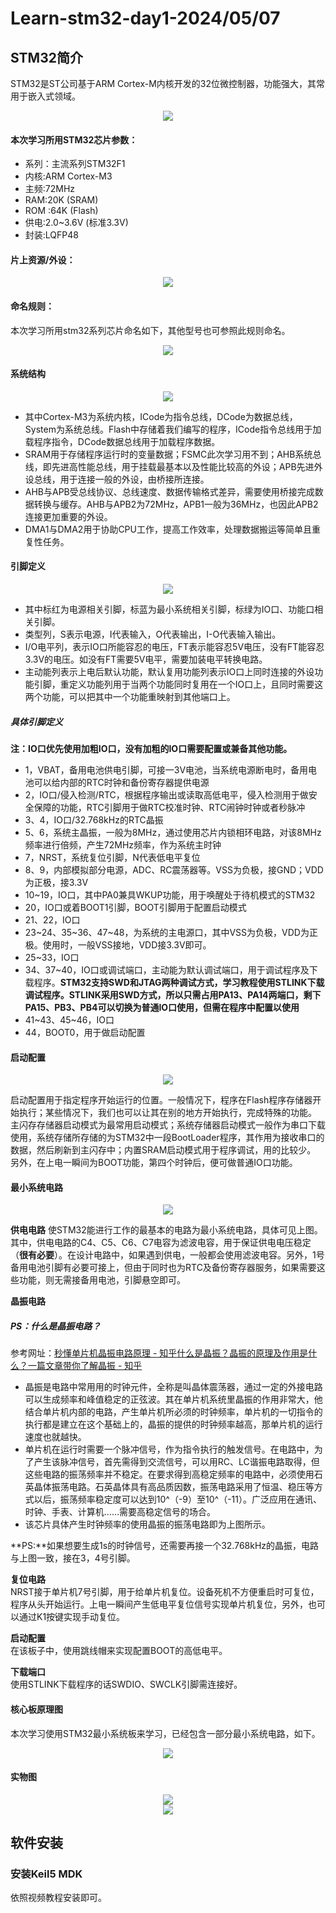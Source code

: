 # Learn-stm32-day1-2024/05/07
## STM32简介
STM32是ST公司基于ARM Cortex-M内核开发的32位微控制器，功能强大，其常用于嵌入式领域。  
<div align=center>
<img src="https://github.com/Fu0804/Learn-stm32/assets/151499353/89d91ae5-e450-482a-872e-7822b5405f61">
</div>

#### 本次学习所用STM32芯片参数：  
* 系列：主流系列STM32F1
* 内核:ARM Cortex-M3
* 主频:72MHz
* RAM:20K (SRAM)
* ROM :64K (Flash)
* 供电:2.0~3.6V (标准3.3V)
* 封装:LQFP48
  
#### 片上资源/外设：
<div align=center>
<img src="https://github.com/Fu0804/Learn-stm32/assets/151499353/5b3a45f0-74f3-44ff-9a6c-8e9fef0498b3">
</div>

#### 命名规则：
本次学习所用stm32系列芯片命名如下，其他型号也可参照此规则命名。
<div align=center>
<img src="https://github.com/Fu0804/Learn-stm32/assets/151499353/a509f847-a062-4405-82f6-40f8204ab358">
</div>

#### 系统结构
<div align=center>
<img src="https://github.com/Fu0804/Learn-stm32/assets/151499353/eb912069-cc1b-42fc-95bd-1e680cf5c957">
</div>
  
* 其中Cortex-M3为系统内核，ICode为指令总线，DCode为数据总线，System为系统总线。Flash中存储着我们编写的程序，ICode指令总线用于加载程序指令，DCode数据总线用于加载程序数据。  
* SRAM用于存储程序运行时的变量数据；FSMC此次学习用不到；AHB系统总线，即先进高性能总线，用于挂载最基本以及性能比较高的外设；APB先进外设总线，用于连接一般的外设，由桥接所连接。  
* AHB与APB受总线协议、总线速度、数据传输格式差异，需要使用桥接完成数据转换与缓存。AHB与APB2为72MHz，APB1一般为36MHz，也因此APB2连接更加重要的外设。  
* DMA1与DMA2用于协助CPU工作，提高工作效率，处理数据搬运等简单且重复性任务。  

#### 引脚定义
<div align=center>
<img src="https://github.com/Fu0804/Learn-stm32/assets/151499353/f661d0c8-6f78-436d-a0e7-9622edc914ba">
</div>

* 其中标红为电源相关引脚，标蓝为最小系统相关引脚，标绿为IO口、功能口相关引脚。
* 类型列，S表示电源，I代表输入，O代表输出，I-O代表输入输出。
* I/O电平列，表示IO口所能容忍的电压，FT表示能容忍5V电压，没有FT能容忍3.3V的电压。如没有FT需要5V电平，需要加装电平转换电路。
* 主动能列表示上电后默认功能，默认复用功能列表示IO口上同时连接的外设功能引脚，重定义功能列用于当两个功能同时复用在一个IO口上，且同时需要这两个功能，可以把其中一个功能重映射到其他端口上。
##### 具体引脚定义
**注：IO口优先使用加粗IO口，没有加粗的IO口需要配置或兼备其他功能。**  
* 1，VBAT，备用电池供电引脚，可接一3V电池，当系统电源断电时，备用电池可以给内部的RTC时钟和备份寄存器提供电源
* 2，IO口/侵入检测/RTC，根据程序输出或读取高低电平，侵入检测用于做安全保障的功能，RTC引脚用于做RTC校准时钟、RTC闹钟时钟或者秒脉冲
* 3、4，IO口/32.768kHz的RTC晶振
* 5、6，系统主晶振，一般为8MHz，通过使用芯片内锁相环电路，对该8MHz频率进行倍频，产生72MHz频率，作为系统主时钟
* 7，NRST，系统复位引脚，N代表低电平复位
* 8、9，内部模拟部分电源，ADC、RC震荡器等。VSS为负极，接GND；VDD为正极，接3.3V
* 10~19，IO口，其中PA0兼具WKUP功能，用于唤醒处于待机模式的STM32
* 20，IO口或着BOOT1引脚，BOOT引脚用于配置启动模式
* 21、22，IO口
* 23~24、35~36、47~48，为系统的主电源口，其中VSS为负极，VDD为正极。使用时，一般VSS接地，VDD接3.3V即可。
* 25~33，IO口
* 34、37~40，IO口或调试端口，主动能为默认调试端口，用于调试程序及下载程序。**STM32支持SWD和JTAG两种调试方式，学习教程使用STLINK下载调试程序。STLINK采用SWD方式，所以只需占用PA13、PA14两端口，剩下PA15、PB3、PB4可以切换为普通IO口使用，但需在程序中配置以使用**
* 41~43、45~46，IO口
* 44，BOOT0，用于做启动配置

#### 启动配置
<div align=center>
<img src="https://github.com/Fu0804/Learn-stm32/assets/151499353/80cca053-7cbf-4727-ada7-a5480fa08be2">
</div>
  
启动配置用于指定程序开始运行的位置。一般情况下，程序在Flash程序存储器开始执行；某些情况下，我们也可以让其在别的地方开始执行，完成特殊的功能。  
主闪存存储器启动模式为最常用启动模式；系统存储器启动模式一般作为串口下载使用，系统存储所存储的为STM32中一段BootLoader程序，其作用为接收串口的数据，然后刷新到主闪存中；内置SRAM启动模式用于程序调试，用的比较少。  
另外，在上电一瞬间为BOOT功能，第四个时钟后，便可做普通IO口功能。

#### 最小系统电路
<div align=center>
<img src="https://github.com/Fu0804/Learn-stm32/assets/151499353/09c9ccf6-8078-4d20-939d-947c6e0546c7">
</div>

**供电电路**
使STM32能进行工作的最基本的电路为最小系统电路，具体可见上图。  
其中，供电电路的C4、C5、C6、C7电容为滤波电容，用于保证供电电压稳定（**很有必要**）。在设计电路中，如果遇到供电，一般都会使用滤波电容。另外，1号备用电池引脚有必要可接上，但由于同时也为RTC及备份寄存器服务，如果需要这些功能，则无需接备用电池，引脚悬空即可。  

**晶振电路**  
##### PS：什么是晶振电路？
参考网址：[秒懂单片机晶振电路原理 - 知乎](https://zhuanlan.zhihu.com/p/72583737)[什么是晶振？晶振的原理及作用是什么？一篇文章带你了解晶振 - 知乎](https://zhuanlan.zhihu.com/p/526858084)
- 晶振是电路中常用用的时钟元件，全称是叫晶体震荡器，通过一定的外接电路可以生成频率和峰值稳定的正弦波。其在单片机系统里晶振的作用非常大，他结合单片机内部的电路，产生单片机所必须的时钟频率，单片机的一切指令的执行都是建立在这个基础上的，晶振的提供的时钟频率越高，那单片机的运行速度也就越快。
- 单片机在运行时需要一个脉冲信号，作为指令执行的触发信号。在电路中，为了产生该脉冲信号，首先需得到交流信号，可以用RC、LC谐振电路取得，但这些电路的振荡频率并不稳定。在要求得到高稳定频率的电路中，必须使用石英晶体振荡电路。石英晶体具有高品质因数，振荡电路采用了恒温、稳压等方式以后，振荡频率稳定度可以达到10^（-9）至10^（-11）。广泛应用在通讯、时钟、手表、计算机……需要高稳定信号的场合。
- 该芯片具体产生时钟频率的使用晶振的振荡电路即为上图所示。

**PS:**如果想要生成1s的时钟信号，还需要再接一个32.768kHz的晶振，电路与上图一致，接在3，4号引脚。  

**复位电路**  
NRST接于单片机7号引脚，用于给单片机复位。设备死机不方便重启时可复位，程序从头开始运行。上电一瞬间产生低电平复位信号实现单片机复位，另外，也可以通过K1按键实现手动复位。  

**启动配置**  
在该板子中，使用跳线帽来实现配置BOOT的高低电平。  

**下载端口**  
使用STLINK下载程序的话SWDIO、SWCLK引脚需连接好。  

#### 核心板原理图
本次学习使用STM32最小系统板来学习，已经包含一部分最小系统电路，如下。  
<div align=center>
<img src="https://github.com/Fu0804/Learn-stm32/assets/151499353/8433a45a-a4b3-49f9-b81c-9e35c9e87647">
</div>

#### 实物图
<div align=center>
<img src="https://github.com/Fu0804/Learn-stm32/assets/151499353/d5401ce1-4b18-40af-b9f7-9e111cf3bc37">
</div>

<div align=center>
<img src="https://github.com/Fu0804/Learn-stm32/assets/151499353/b2c5c7e7-1bad-458a-a518-947b8a2bdbf5">
</div>

## 软件安装
### 安装Keil5 MDK
依照视频教程安装即可。

